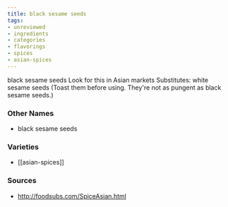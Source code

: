 ```yaml
---
title: black sesame seeds
tags:
- unreviewed
- ingredients
- categories
- flavorings
- spices
- asian-spices
---
```

black sesame seeds Look for this in Asian markets Substitutes: white sesame seeds (Toast them before using. They're not as pungent as black sesame seeds.)

### Other Names

* black sesame seeds

### Varieties

* [[asian-spices]]

### Sources
* http://foodsubs.com/SpiceAsian.html

